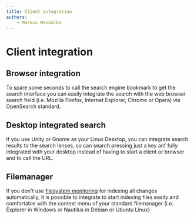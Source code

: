 ```yaml
---
title: Client integration
authors:
    - Markus Mandalka
---
```


# Client integration


## Browser integration


To spare some seconds to call the search engine bookmark to get the search interface you can easily integrate the search with the web browser search field (i.e. Mozilla Firefox, Internet Explorer, Chrome or Opera) via OpenSearch standard.

## Desktop integrated search


If you use Unity or Gnome as your Linux Desktop, you can integrate search results to the search lenses, so can search pressing just a key anf fully integrated with your desktop instead of having to start a client or browser and to call the URL.

## Filemanager


If you don't use [filesystem monitoring](../../../trigger/filemonitoring) for indexing all changes automatically, it is possible to integrate to start indexing files easily and comfortable with the context menu of your standard filemanager (i.e. Explorer in Windows or Nautilus in Debian or Ubuntu Linux)
